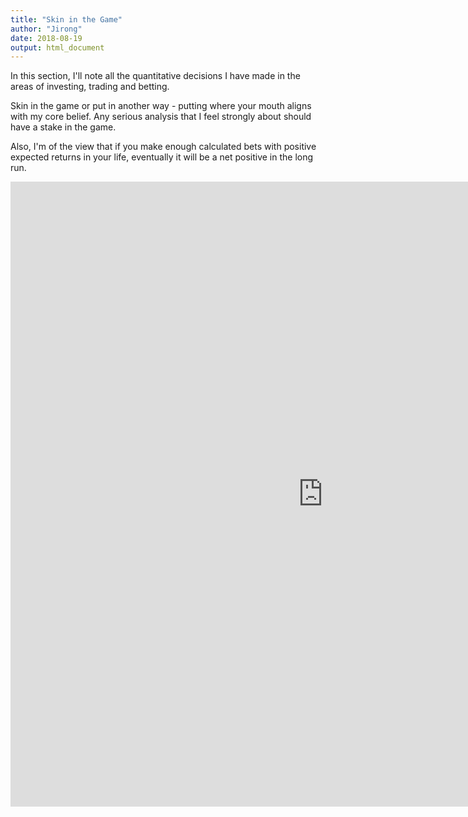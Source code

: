 ```yaml
---
title: "Skin in the Game"
author: "Jirong"
date: 2018-08-19
output: html_document
---
```


In this section, I'll note all the quantitative decisions I have made in the areas of investing, trading and betting.

Skin in the game or put in another way - putting where your mouth aligns with my core belief. Any serious analysis that I feel strongly about should have a stake in the game.

Also, I'm of the view that if you make enough calculated bets with positive expected returns in your life, eventually it will be a net positive in the long run.

<iframe src="https://docs.google.com/spreadsheets/d/e/2PACX-1vQtSJfzakpUWRkryIoXaqJm7szd-g6R1SHr-aAXAlHNOFEDXYGhCBNC9UeYEYv8cYf8krgsS6LPpED9/pubhtml?gid=606546538&amp;single=true&amp;widget=true&amp;headers=false" width="1000" height="1000" frameborder="0" marginheight="0" marginwidth="0">Loading...</iframe>